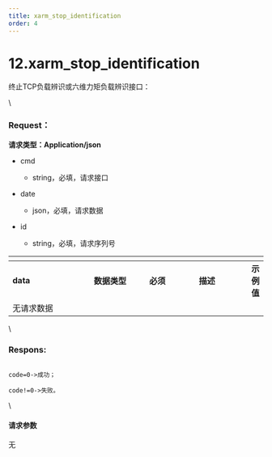 ```yaml
---
title: xarm_stop_identification
order: 4
---
```

# 12.xarm\_stop\_identification



 



终止TCP负载辨识或六维力矩负载辨识接口：



\





### Request：    



**请求类型：Application/json**



* cmd

  * string，必填，请求接口

* date

  * json，必填，请求数据

* id

  * string，必填，请求序列号



<table data-header-hidden><thead><tr><th width="165"></th><th width="108"></th><th width="94"></th><th width="101"></th><th></th></tr></thead><tbody><tr><td><strong>data</strong></td><td><strong>数据类型</strong></td><td><strong>必须</strong></td><td><strong>描述</strong></td><td><strong>示例值</strong></td></tr><tr><td>无请求数据</td><td></td><td></td><td></td><td></td></tr></tbody></table>



\





### Respons:     



```

code=0->成功；

code!=0->失败。

```



\





#### 请求参数



无
